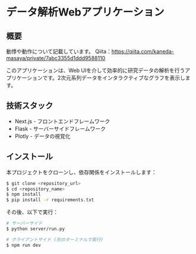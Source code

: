 # データ解析Webアプリケーション

## 概要

動悸や動作について記載しています。
Qiita：https://qiita.com/kaneda-masaya/private/7abc3355d1ddd9588110

このアプリケーションは、Web UIを介して効率的に研究データの解析を行うアプリケーションです。2次元系列データをインタラクティブなグラフを表示します。

## 技術スタック

* Next.js - フロントエンドフレームワーク
* Flask - サーバーサイドフレームワーク
* Plotly - データの視覚化

## インストール

本プロジェクトをクローンし、依存関係をインストールします：

```bash
$ git clone <repository_url>
$ cd <repository_name>
$ npm install
$ pip install -r requirements.txt
```

その後、以下で実行：

```bash
# サーバーサイド
$ python server/run.py

# クライアントサイド (別のターミナルで実行)
$ npm run dev
```

